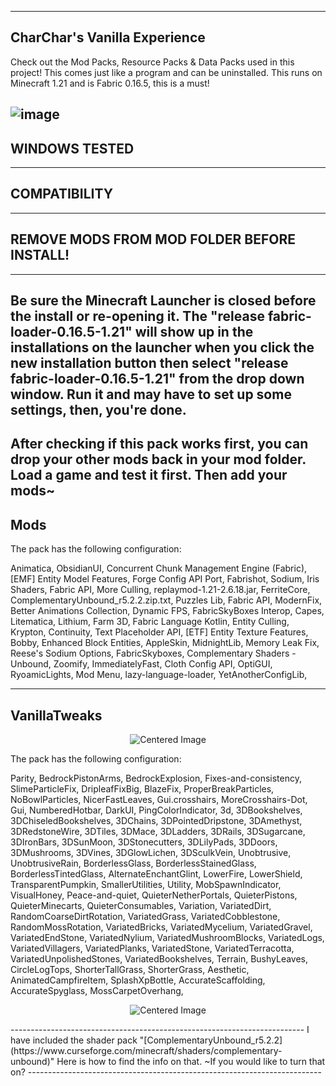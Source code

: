 -------------------------------------------------------------------------
**CharChar's Vanilla Experience**
-------------------------------------------------------------------------
Check out the Mod Packs, Resource Packs & Data Packs used in this project!
This comes just like a program and can be uninstalled.
This runs on Minecraft 1.21 and is Fabric 0.16.5, this is a must!

![image](https://github.com/user-attachments/assets/03e978a1-90d3-4bda-aea4-aaab5e1e5490)
-------------------------------------------------------------------------
WINDOWS TESTED
-------------------------------------------------------------------------
-------------------------------------------------------------------------
COMPATIBILITY
-------------------------------------------------------------------------
-------------------------------------------------------------------------
REMOVE MODS FROM MOD FOLDER BEFORE INSTALL! 
-------------------------------------------------------------------------

-------------------------------------------------------------------------
Be sure the Minecraft Launcher is closed before the install or re-opening it. The "release fabric-loader-0.16.5-1.21" will show  up in the installations on the launcher when you click the new installation button then select "release fabric-loader-0.16.5-1.21" from the drop down window. Run it and may have to set up some settings, then, you're done.
-------------------------------------------------------------------------
After checking if this pack works first, you can drop your other mods back in your mod folder.
Load a game and test it first. Then add your mods~
-------------------------------------------------------------------------
Mods
-------------------------------------------------------------------------
The pack has the following configuration:

Animatica,
ObsidianUI,
Concurrent Chunk Management Engine (Fabric),
[EMF] Entity Model Features,
Forge Config API Port,
Fabrishot,
Sodium,
Iris Shaders,
Fabric API,
More Culling,
replaymod-1.21-2.6.18.jar,
FerriteCore,
ComplementaryUnbound_r5.2.2.zip.txt,
Puzzles Lib,
Fabric API,
ModernFix,
Better Animations Collection,
Dynamic FPS,
FabricSkyBoxes Interop,
Capes,
Litematica,
Lithium,
Farm 3D,
Fabric Language Kotlin,
Entity Culling,
Krypton,
Continuity,
Text Placeholder API,
[ETF] Entity Texture Features,
Bobby,
Enhanced Block Entities,
AppleSkin,
MidnightLib,
Memory Leak Fix,
Reese's Sodium Options,
FabricSkyboxes,
Complementary Shaders - Unbound,
Zoomify,
ImmediatelyFast,
Cloth Config API,
OptiGUI,
RyoamicLights,
Mod Menu,
lazy-language-loader,
YetAnotherConfigLib,

-------------------------------------------------------------------------
VanillaTweaks
-------------------------------------------------------------------------
<p align="center">
  <img src="https://vanillatweaks.net/assets/images/logo.png" alt="Centered Image">
</p>
The pack has the following configuration:

Parity,
BedrockPistonArms,
BedrockExplosion,
Fixes-and-consistency,
SlimeParticleFix,
DripleafFixBig,
BlazeFix,
ProperBreakParticles,
NoBowlParticles,
NicerFastLeaves,
Gui.crosshairs,
MoreCrosshairs-Dot,
Gui,
NumberedHotbar,
DarkUI,
PingColorIndicator,
3d,
3DBookshelves,
3DChiseledBookshelves,
3DChains,
3DPointedDripstone,
3DAmethyst,
3DRedstoneWire,
3DTiles,
3DMace,
3DLadders,
3DRails,
3DSugarcane,
3DIronBars,
3DSunMoon,
3DStonecutters,
3DLilyPads,
3DDoors,
3DMushrooms,
3DVines,
3DGlowLichen,
3DSculkVein,
Unobtrusive,
UnobtrusiveRain,
BorderlessGlass,
BorderlessStainedGlass,
BorderlessTintedGlass,
AlternateEnchantGlint,
LowerFire,
LowerShield,
TransparentPumpkin,
SmallerUtilities,
Utility,
MobSpawnIndicator,
VisualHoney,
Peace-and-quiet,
QuieterNetherPortals,
QuieterPistons,
QuieterMinecarts,
QuieterConsumables,
Variation,
VariatedDirt,
RandomCoarseDirtRotation,
VariatedGrass,
VariatedCobblestone,
RandomMossRotation,
VariatedBricks,
VariatedMycelium,
VariatedGravel,
VariatedEndStone,
VariatedNylium,
VariatedMushroomBlocks,
VariatedLogs,
VariatedVillagers,
VariatedPlanks,
VariatedStone,
VariatedTerracotta,
VariatedUnpolishedStones,
VariatedBookshelves,
Terrain,
BushyLeaves,
CircleLogTops,
ShorterTallGrass,
ShorterGrass,
Aesthetic,
AnimatedCampfireItem,
SplashXpBottle,
AccurateScaffolding,
AccurateSpyglass,
MossCarpetOverhang,

<p align="center">
  <img src="https://media.forgecdn.net/avatars/thumbnails/875/480/256/256/638298072228596362.png" alt="Centered Image">
</p>
-------------------------------------------------------------------------
I have included the shader pack "[ComplementaryUnbound_r5.2.2](https://www.curseforge.com/minecraft/shaders/complementary-unbound)" Here is how to find the info on that. ~If you would like to turn that on? 
-------------------------------------------------------------------------
